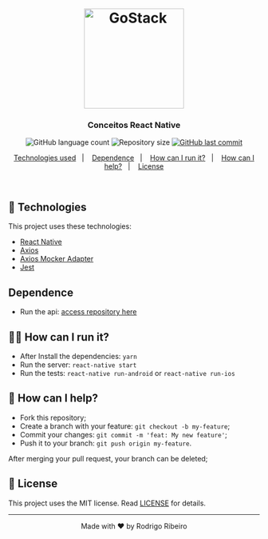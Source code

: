 <h1 align="center">
    <img alt="GoStack" src="https://user-images.githubusercontent.com/28466370/79013759-c797ec80-7b3f-11ea-8a39-fa31d6a05706.png" width="200px" />
</h1>

<h3 align="center">
  Conceitos React Native
</h3>

<p align="center">
  <img alt="GitHub language count" src="https://img.shields.io/github/languages/count/rodrigodasilva/conceitos-react-native?color=%2304D361" />

  <img alt="Repository size" src="https://img.shields.io/github/repo-size/rodrigodasilva/conceitos-react-native?color=%2304D361"> 
  
  <a href="https://github.com/rodrigodasilva/conceitos-react-native/commits/master">
    <img alt="GitHub last commit" src="https://img.shields.io/github/last-commit/rodrigodasilva/conceitos-react-native?color=%2304D361">
  </a>
</p>

<p align="center">
  <a href="#rocket-technologies">Technologies used</a>&nbsp;&nbsp;&nbsp;|&nbsp;&nbsp;&nbsp;
  <a href="#dependence">Dependence</a>&nbsp;&nbsp;&nbsp;|&nbsp;&nbsp;&nbsp;
  <a href="#how-can-i-run-it">How can I run it?</a>&nbsp;&nbsp;&nbsp;|&nbsp;&nbsp;&nbsp;
  <a href="#how-can-i-help">How can I help?</a>&nbsp;&nbsp;&nbsp;|&nbsp;&nbsp;&nbsp;
  <a href="#memo-license">License</a>
</p>

<br>

## :rocket: Technologies

This project uses these technologies:

- [React Native](https://github.com/facebook/react-native)
- [Axios](https://github.com/axios/axios)
- [Axios Mocker Adapter](https://github.com/ctimmerm/axios-mock-adapter)
- [Jest](https://jestjs.io/)

## Dependence

- Run the api: [access repository here](https://github.com/rodrigodasilva/conceitos-nodejs)

## 👨‍💻 How can I run it?

- After Install the dependencies: `yarn`
- Run the server: `react-native start`
- Run the tests: `react-native run-android` or `react-native run-ios`

## 🤔 How can I help?

- Fork this repository;
- Create a branch with your feature: `git checkout -b my-feature`;
- Commit your changes: `git commit -m 'feat: My new feature'`;
- Push it to your branch: `git push origin my-feature`.

After merging your pull request, your branch can be deleted;

## :memo: License

This project uses the MIT license. Read [LICENSE](LICENSE.md) for details.

---

<p align="center">
Made with ♥ by Rodrigo Ribeiro 
</p>
